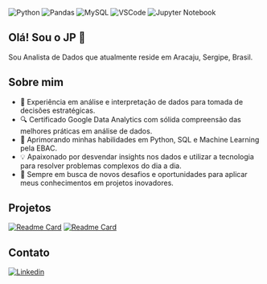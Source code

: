 ![Python](https://img.shields.io/badge/Python-FFD43B?style=for-the-badge&logo=python&logoColor=blu)
![Pandas](https://img.shields.io/badge/Pandas-2C2D72?style=for-the-badge&logo=pandas&logoColor=white)
![MySQL](https://img.shields.io/badge/MySQL-005C84?style=for-the-badge&logo=mysql&logoColor=white)
![VSCode](https://img.shields.io/badge/VSCode-0078D4?style=for-the-badge&logo=visual%20studio%20code&logoColor=white)
![Jupyter Notebook](https://img.shields.io/badge/Jupyter-F37626.svg?&style=for-the-badge&logo=Jupyter&logoColor=white)
## Olá! Sou o JP 👋
Sou Analista de Dados que atualmente reside em Aracaju, Sergipe, Brasil. 

## Sobre mim
- 💼 Experiência em análise e interpretação de dados para tomada de decisões estratégicas.
- 🔍 Certificado Google Data Analytics com sólida compreensão das melhores práticas em análise de dados.
- 🌱 Aprimorando minhas habilidades em Python, SQL e Machine Learning pela EBAC.
- 💡 Apaixonado por desvendar insights nos dados e utilizar a tecnologia para resolver problemas complexos do dia a dia.
- 🚀 Sempre em busca de novos desafios e oportunidades para aplicar meus conhecimentos em projetos inovadores.
  
## Projetos
[![Readme Card](https://github-readme-stats.vercel.app/api/pin/?username=jpfreire0&repo=dados-logistica)](https://github.com/jpfreire0/dados-logistica)
[![Readme Card](https://github-readme-stats.vercel.app/api/pin/?username=jpfreire0&repo=dados-logistica)](https://github.com/jpfreire0/dados-logistica)

## Contato
[![Linkedin](https://img.shields.io/badge/LinkedIn-0077B5?style=for-the-badge&logo=linkedin&logoColor=white)](https://www.linkedin.com/in/jpfreire/)

<!--
**jpfreire0/jpfreire0** is a ✨ _special_ ✨ repository because its `README.md` (this file) appears on your GitHub profile.

Here are some ideas to get you started:

- 🔭 I’m currently working on ...
- 🌱 I’m currently learning ...
- 👯 I’m looking to collaborate on ...
- 🤔 I’m looking for help with ...
- 💬 Ask me about ...
- 📫 How to reach me: ...
- 😄 Pronouns: ...
- ⚡ Fun fact: ...
-->
